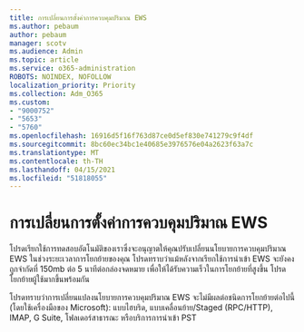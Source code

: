 ```yaml
---
title: การเปลี่ยนการตั้งค่าการควบคุมปริมาณ EWS
ms.author: pebaum
author: pebaum
manager: scotv
ms.audience: Admin
ms.topic: article
ms.service: o365-administration
ROBOTS: NOINDEX, NOFOLLOW
localization_priority: Priority
ms.collection: Adm_O365
ms.custom:
- "9000752"
- "5653"
- "5760"
ms.openlocfilehash: 16916d5f16f763d87ce0d5ef830e741279c9f4df
ms.sourcegitcommit: 8bc60ec34bc1e40685e3976576e04a2623f63a7c
ms.translationtype: MT
ms.contentlocale: th-TH
ms.lasthandoff: 04/15/2021
ms.locfileid: "51818055"
---
```

# <a name="changing-ews-throttling-settings"></a>การเปลี่ยนการตั้งค่าการควบคุมปริมาณ EWS

โปรดเรียกใช้การทดสอบอัตโนมัติของเราซึ่งจะอนุญาตให้คุณปรับเปลี่ยนนโยบายการควบคุมปริมาณ EWS ในช่วงระยะเวลาการโยกย้ายของคุณ โปรดทราบว่าแม้หลังจากเรียกใช้การนําเข้า EWS จะยังคงถูกจํากัดที่ 150mb ต่อ 5 นาทีต่อกล่องจดหมาย เพื่อให้ได้รับความเร็วในการโยกย้ายที่สูงขึ้น โปรดโยกย้ายผู้ใช้มากขึ้นพร้อมกัน

โปรดทราบว่าการเปลี่ยนแปลงนโยบายการควบคุมปริมาณ EWS จะไม่มีผลต่อชนิดการโยกย้ายต่อไปนี้ (โดยใช้เครื่องมือของ Microsoft): แบบไฮบริด, แบบเคลื่อนย้าย/Staged (RPC/HTTP), IMAP, G Suite, โฟลเดอร์สาธารณะ หรือบริการการนําเข้า PST
